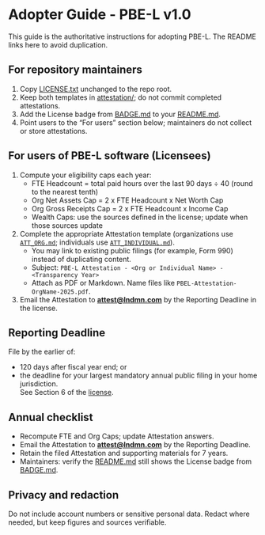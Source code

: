 # Adopter Guide - PBE-L v1.0

This guide is the authoritative instructions for adopting PBE-L. The README links here to avoid duplication.

## For repository maintainers
1) Copy [LICENSE.txt](./LICENSE.txt) unchanged to the repo root.
2) Keep both templates in [attestation/](./attestation/); do not commit completed attestations.
3) Add the License badge from [BADGE.md](./BADGE.md) to your [README.md](./README.md).
4) Point users to the “For users” section below; maintainers do not collect or store attestations.

## For users of PBE-L software (Licensees)
1) Compute your eligibility caps each year:  
   - FTE Headcount = total paid hours over the last 90 days ÷ 40 (round to the nearest tenth)  
   - Org Net Assets Cap = 2 x FTE Headcount x Net Worth Cap  
   - Org Gross Receipts Cap = 2 x FTE Headcount x Income Cap  
   - Wealth Caps: use the sources defined in the license; update when those sources update  
2) Complete the appropriate Attestation template (organizations use [`ATT_ORG.md`](./attestation/ATT_ORG.md); individuals use [`ATT_INDIVIDUAL.md`](./attestation/ATT_INDIVIDUAL.md)).
   - You may link to existing public filings (for example, Form 990) instead of duplicating content.  
   - Subject: `PBE-L Attestation - <Org or Individual Name> - <Transparency Year>`  
   - Attach as PDF or Markdown. Name files like `PBEL-Attestation-OrgName-2025.pdf`.  
3) Email the Attestation to **attest@lndmn.com** by the Reporting Deadline in the license.

## Reporting Deadline
File by the earlier of:  
- 120 days after fiscal year end; or  
- the deadline for your largest mandatory annual public filing in your home jurisdiction.  
See Section 6 of the [license](./LICENSE.txt).

## Annual checklist
- Recompute FTE and Org Caps; update Attestation answers.  
- Email the Attestation to **attest@lndmn.com** by the Reporting Deadline.  
- Retain the filed Attestation and supporting materials for 7 years.  
- Maintainers: verify the [README.md](./README.md) still shows the License badge from [BADGE.md](./BADGE.md).

## Privacy and redaction
Do not include account numbers or sensitive personal data. Redact where needed, but keep figures and sources verifiable.
